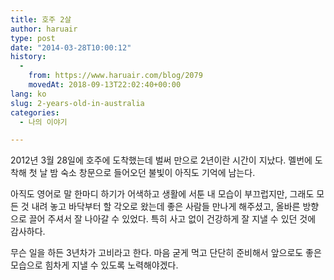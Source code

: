 ```yaml
---
title: 호주 2살
author: haruair
type: post
date: "2014-03-28T10:00:12"
history:
  - 
    from: https://www.haruair.com/blog/2079
    movedAt: 2018-09-13T22:02:40+00:00
lang: ko
slug: 2-years-old-in-australia
categories:
  - 나의 이야기

---
```

2012년 3월 28일에 호주에 도착했는데 벌써 만으로 2년이란 시간이 지났다. 멜번에 도착해 첫 날 밤 숙소 창문으로 들어오던 불빛이 아직도 기억에 남는다.

아직도 영어로 말 한마디 하기가 어색하고 생활에 서툰 내 모습이 부끄럽지만, 그래도 모든 것 내려 놓고 바닥부터 할 각오로 왔는데 좋은 사람들 만나게 해주셨고, 올바른 방향으로 끌어 주셔서 잘 나아갈 수 있었다. 특히 사고 없이 건강하게 잘 지낼 수 있던 것에 감사하다.

무슨 일을 하든 3년차가 고비라고 한다. 마음 굳게 먹고 단단히 준비해서 앞으로도 좋은 모습으로 힘차게 지낼 수 있도록 노력해야겠다.